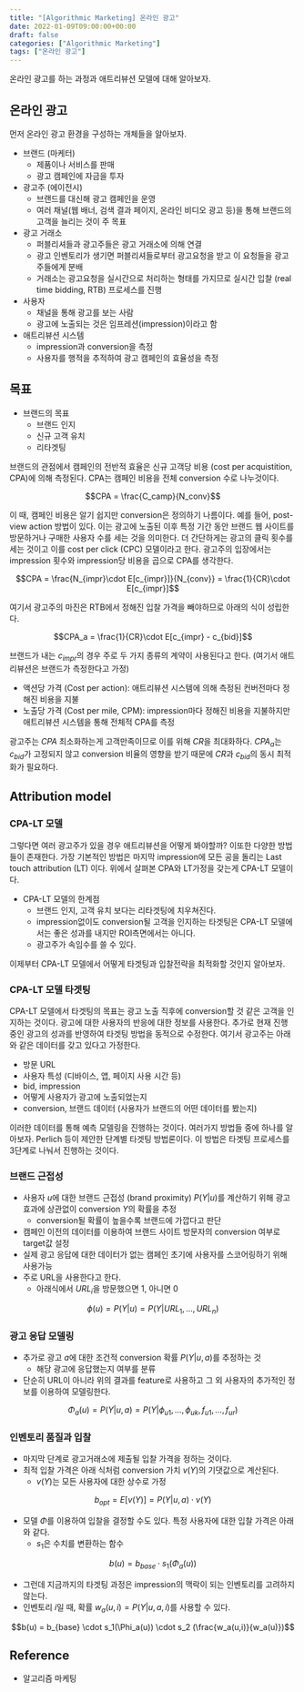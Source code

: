 ```yaml
---
title: "[Algorithmic Marketing] 온라인 광고"
date: 2022-01-09T09:00:00+00:00
draft: false
categories: ["Algorithmic Marketing"]
tags: ["온라인 광고"]
---
```


온라인 광고를 하는 과정과 애트리뷰션 모델에 대해 알아보자.

<!--more-->

## 온라인 광고
먼저 온라인 광고 환경을 구성하는 개체들을 알아보자.
- 브랜드 (마케터)
    - 제품이나 서비스를 판매
    - 광고 캠페인에 자금을 투자
- 광고주 (에이전시)
    - 브랜드를 대신해 광고 캠페인을 운영
    - 여러 채널(웹 배너, 검색 결과 페이지, 온라인 비디오 광고 등)을 통해 브랜드의 고객을 늘리는 것이 주 목표
- 광고 거래소
    - 퍼블리셔들과 광고주들은 광고 거래소에 의해 연결
    - 광고 인벤토리가 생기면 퍼블리셔들로부터 광고요청을 받고 이 요청들을 광고주들에게 분배
    - 거래소는 광고요청을 실시간으로 처리하는 형태를 가지므로 실시간 입찰 (real time bidding, RTB) 프로세스를 진행
- 사용자
    - 채널을 통해 광고를 보는 사람
    - 광고에 노출되는 것은 임프레션(impression)이라고 함
- 애트리뷰션 시스템
    - impression과 conversion을 측정
    - 사용자를 행적을 추적하여 광고 캠페인의 효율성을 측정

## 목표
- 브랜드의 목표
    - 브랜드 인지
    - 신규 고객 유치
    - 리타겟팅

브랜드의 관점에서 캠페인의 전반적 효율은 신규 고객당 비용 (cost per acquistition, CPA)에 의해 측정된다. CPA는 캠페인 비용을 전체 conversion 수로 나누것이다.

$$CPA = \frac{C_camp}{N_conv}$$

이 때, 캠페인 비용은 알기 쉽지만 conversion은 정의하기 나름이다. 예를 들어, post-view action 방법이 있다. 이는 광고에 노출된 이후 특정 기간 동안 브랜드 웹 사이트를 방문하거나 구매한 사용자 수를 세는 것을 의미한다. 더 간단하게는 광고의 클릭 횟수를 세는 것이고 이를 cost per click (CPC) 모델이라고 한다. 광고주의 입장에서는 impression 횟수와 impression당 비용을 곱으로 CPA를 생각한다.

$$CPA = \frac{N_{impr}\cdot E[c_{impr}]}{N_{conv}} = \frac{1}{CR}\cdot E[c_{impr}]$$

여기서 광고주의 마진은 RTB에서 정해진 입찰 가격을 빼야하므로 아래의 식이 성립한다.

$$CPA_a = \frac{1}{CR}\cdot E[c_{impr} - c_{bid}]$$

브랜드가 내는 $c_{impr}$의 경우 주로 두 가지 종류의 계약이 사용된다고 한다. (여기서 애트리뷰션은 브랜드가 측정한다고 가정)
- 액션당 가격 (Cost per action): 애트리뷰션 시스템에 의해 측정된 컨버전마다 정해진 비용을 지불
- 노출당 가격 (Cost per mile, CPM): impression마다 정해진 비용을 지불하지만 애트리뷰션 시스템을 통해 전체적 CPA를 측정

광고주는 $CPA$ 최소화하는게 고객만족이므로 이를 위해 $CR$을 최대화하다. $CPA_a$는 $c_{bid}$가 고정되지 않고 conversion 비율의 영향을 받기 때문에 $CR$과 $c_{bid}$의 동시 최적화가 필요하다.

## Attribution model
### CPA-LT 모델
그렇다면 여러 광고주가 있을 경우 애트리뷰션을 어떻게 봐야할까? 이또한 다양한 방법들이 존재한다. 가장 기본적인 방법은 마지막 impression에 모든 공을 돌리는 Last touch attribution (LT) 이다. 위에서 살펴본 CPA와 LT가정을 갖는게 CPA-LT 모델이다.
- CPA-LT 모델의 한계점
    - 브랜드 인지, 고객 유치 보다는 리타겟팅에 치우쳐진다.
    - impression없이도 conversion될 고객을 인지하는 타겟팅은 CPA-LT 모델에서는 좋은 성과를 내지만 ROI측면에서는 아니다.
    - 광고주가 속임수를 쓸 수 있다.

이제부터 CPA-LT 모델에서 어떻게 타겟팅과 입찰전략을 최적화할 것인지 알아보자.

### CPA-LT 모델 타겟팅
CPA-LT 모델에서 타겟팅의 목표는 광고 노출 직후에 conversion할 것 같은 고객을 인지하는 것이다. 광고에 대한 사용자의 반응에 대한 정보를 사용한다. 추가로 현재 진행 중인 광고의 성과를 반영하여 타겟팅 방법을 동적으로 수정한다. 여기서 광고주는 아래와 같은 데이터를 갖고 있다고 가정한다.
- 방문 URL
- 사용자 특성 (디바이스, 앱, 페이지 사용 시간 등)
- bid, impression
- 어떻게 사용자가 광고에 노출되었는지
- conversion, 브랜드 데이터 (사용자가 브랜드의 어떤 데이터를 봤는지)

이러한 데이터를 통해 예측 모델링을 진행하는 것이다. 여러가지 방법들 중에 하나를 알아보자. Perlich 등이 제안한 단계별 타겟팅 방법론이다. 이 방법은 타겟팅 프로세스를 3단계로 나눠서 진행하는 것이다.

### 브랜드 근접성
- 사용자 $u$에 대한 브랜드 근접성 (brand proximity) $P(Y|u)$를 계산하기 위해 광고 효과에 상관없이 conversion $Y$의 확률을 추정
    - conversion될 확률이 높을수록 브랜드에 가깝다고 판단
- 캠페인 이전의 데이터를 이용하여 브랜드 사이트 방문자의 conversion 여부로 target값 설정
- 실제 광고 응답에 대한 데이터가 없는 캠페인 초기에 사용자를 스코어링하기 위해 사용가능
- 주로 URL을 사용한다고 한다.
    - 아래식에서 $URL_i$을 방문했으면 1, 아니면 0

$$\phi(u) = P(Y|u) = P(Y|URL_1,...,URL_n)$$

### 광고 응답 모델링
- 추가로 광고 $a$에 대한 조건적 conversion 확률 $P(Y|u,a)$를 추정하는 것
    - 해당 광고에 응답했는지 여부를 분류
- 단순히 URL이 아니라 위의 결과를 feature로 사용하고 그 외 사용자의 추가적인 정보를 이용하여 모델링한다.

$$\Phi_a(u) = P(Y|u,a)=P(Y|\phi_{u1},...,\phi_{uk},f_{u1},...,f_{ur})$$

### 인벤토리 품질과 입찰
- 마지막 단계로 광고거래소에 제출될 입찰 가격을 정하는 것이다.
- 최적 입찰 가격은 아래 식처럼 conversion 가치 $v(Y)$의 기댓값으로 계산된다.
    - $v(Y)$는 모든 사용자에 대한 상수로 가정

$$b_{opt} = E[v(Y)] = P(Y|u,a)\cdot v(Y)$$

- 모델 $\Phi$를 이용하여 입찰을 결정할 수도 있다. 특정 사용자에 대한 입찰 가격은 아래와 같다.
    - $s_1$은 수치를 변환하는 함수

$$b(u) = b_{base} \cdot s_1(\Phi_a(u))$$

- 그런데 지금까지의 타겟팅 과정은 impression의 맥락이 되는 인벤토리를 고려하지 않는다.
- 인벤토리 $i$일 때, 확률 $w_a(u,i) = P(Y|u,a,i)$를 사용할 수 있다.

$$b(u) = b_{base} \cdot s_1(\Phi_a(u)) \cdot s_2 (\frac{w_a(u,i)}{w_a(u)})$$

## Reference
- 알고리즘 마케팅